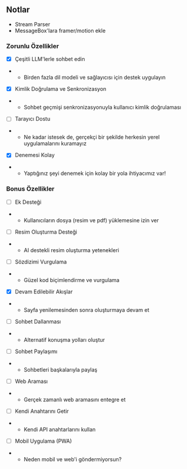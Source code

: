 ## Notlar

- Stream Parser
- MessageBox'lara framer/motion ekle

### Zorunlu Özellikler

- [x] Çeşitli LLM'lerle sohbet edin 
- - Birden fazla dil modeli ve sağlayıcısı için destek uygulayın

- [x] Kimlik Doğrulama ve Senkronizasyon
- - Sohbet geçmişi senkronizasyonuyla kullanıcı kimlik doğrulaması

- [ ] Tarayıcı Dostu
- - Ne kadar istesek de, gerçekçi bir şekilde herkesin yerel uygulamalarını kuramayız

- [x] Denemesi Kolay
- - Yaptığınız şeyi denemek için kolay bir yola ihtiyacımız var!

### Bonus Özellikler

- [ ] Ek Desteği
- - Kullanıcıların dosya (resim ve pdf) yüklemesine izin ver

- [ ] Resim Oluşturma Desteği
- - AI destekli resim oluşturma yetenekleri

- [ ] Sözdizimi Vurgulama
- - Güzel kod biçimlendirme ve vurgulama

- [x] Devam Edilebilir Akışlar
- - Sayfa yenilemesinden sonra oluşturmaya devam et

- [ ] Sohbet Dallanması
- - Alternatif konuşma yolları oluştur

- [ ] Sohbet Paylaşımı
- - Sohbetleri başkalarıyla paylaş

- [ ] Web Araması
- - Gerçek zamanlı web aramasını entegre et

- [ ] Kendi Anahtarını Getir
- - Kendi API anahtarlarını kullan

- [ ] Mobil Uygulama (PWA)
- - Neden mobil ve web'i göndermiyorsun?